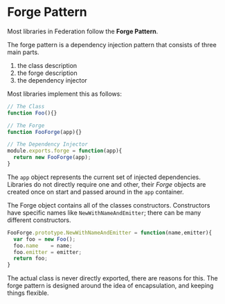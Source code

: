 # Forge Pattern

Most libraries in Federation follow the **Forge Pattern**.

The forge pattern is a dependency injection pattern that consists of three main parts.

1. the class description
2. the forge description
3. the dependency injector

Most libraries implement this as follows:

```javascript
// The Class
function Foo(){}

// The Forge
function FooForge(app){}

// The Dependency Injector
module.exports.forge = function(app){
  return new FooForge(app);
}
```

The `app` object represents the current set of injected dependencies.
Libraries do not directly require one and other,
their _Forge_ objects are created once on start and passed around in the `app` container.

The Forge object contains all of the classes constructors.
Constructors have specific names like `NewWithNameAndEmitter`;
there can be many different constructors.

```javascript
FooForge.prototype.NewWithNameAndEmitter = function(name,emitter){
  var foo = new Foo();
  foo.name    = name;
  foo.emitter = emitter;
  return foo;
}
```

The actual class is never directly exported, there are reasons for this.
The forge pattern is designed around the idea of encapsulation,
and keeping things flexible.

